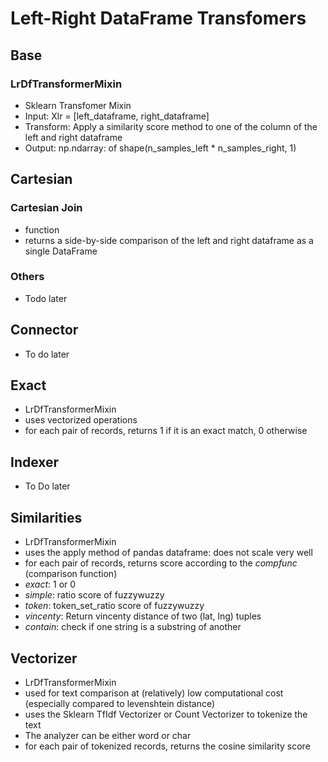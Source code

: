 # Left-Right DataFrame Transfomers
## Base
### LrDfTransformerMixin
* Sklearn Transfomer Mixin
* Input: Xlr = [left_dataframe, right_dataframe]
* Transform: Apply a similarity score method to one of the column  of the left and right dataframe
* Output: np.ndarray: of shape(n_samples_left * n_samples_right, 1)

## Cartesian
### Cartesian Join
* function
* returns a side-by-side comparison of the left and right dataframe as a single DataFrame

### Others
* Todo later

## Connector
* To do later

## Exact
* LrDfTransformerMixin
* uses vectorized operations
* for each pair of records, returns 1 if it is an exact match, 0 otherwise

## Indexer
* To Do later

## Similarities
* LrDfTransformerMixin
* uses the apply method of pandas dataframe: does not scale very well
* for each pair of records, returns score according to the *compfunc* (comparison function)
* *exact*: 1 or 0
* *simple*: ratio score of fuzzywuzzy
* *token*: token_set_ratio score of fuzzywuzzy
* *vincenty*: Return vincenty distance of two (lat, lng) tuples
* *contain*: check if one string is a substring of another

## Vectorizer
* LrDfTransformerMixin
* used for text comparison at (relatively) low computational cost (especially compared to levenshtein distance)
* uses the Sklearn TfIdf Vectorizer or Count Vectorizer to tokenize the text
* The analyzer can be either word or char
* for each pair of tokenized records, returns the cosine similarity score


